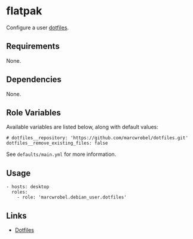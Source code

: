 # flatpak

Configure a user [dotfiles](https://wiki.archlinux.org/title/Dotfiles).

## Requirements

None.

## Dependencies

None.

## Role Variables

Available variables are listed below, along with default values:

    # dotfiles__repository: 'https://github.com/marcwrobel/dotfiles.git'
    dotfiles__remove_existing_files: false

See `defaults/main.yml` for more information.

## Usage

    - hosts: desktop
      roles:
        - role: 'marcwrobel.debian_user.dotfiles'

## Links

- [Dotfiles](https://wiki.archlinux.org/title/Dotfiles)
